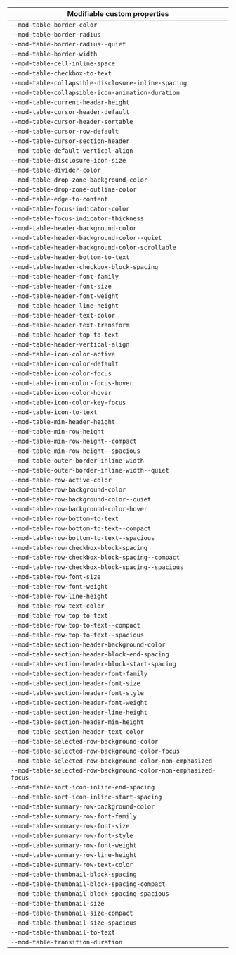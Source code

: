 | Modifiable custom properties                                     |
| ---------------------------------------------------------------- |
| `--mod-table-border-color`                                       |
| `--mod-table-border-radius`                                      |
| `--mod-table-border-radius--quiet`                               |
| `--mod-table-border-width`                                       |
| `--mod-table-cell-inline-space`                                  |
| `--mod-table-checkbox-to-text`                                   |
| `--mod-table-collapsible-disclosure-inline-spacing`              |
| `--mod-table-collapsible-icon-animation-duration`                |
| `--mod-table-current-header-height`                              |
| `--mod-table-cursor-header-default`                              |
| `--mod-table-cursor-header-sortable`                             |
| `--mod-table-cursor-row-default`                                 |
| `--mod-table-cursor-section-header`                              |
| `--mod-table-default-vertical-align`                             |
| `--mod-table-disclosure-icon-size`                               |
| `--mod-table-divider-color`                                      |
| `--mod-table-drop-zone-background-color`                         |
| `--mod-table-drop-zone-outline-color`                            |
| `--mod-table-edge-to-content`                                    |
| `--mod-table-focus-indicator-color`                              |
| `--mod-table-focus-indicator-thickness`                          |
| `--mod-table-header-background-color`                            |
| `--mod-table-header-background-color--quiet`                     |
| `--mod-table-header-background-color-scrollable`                 |
| `--mod-table-header-bottom-to-text`                              |
| `--mod-table-header-checkbox-block-spacing`                      |
| `--mod-table-header-font-family`                                 |
| `--mod-table-header-font-size`                                   |
| `--mod-table-header-font-weight`                                 |
| `--mod-table-header-line-height`                                 |
| `--mod-table-header-text-color`                                  |
| `--mod-table-header-text-transform`                              |
| `--mod-table-header-top-to-text`                                 |
| `--mod-table-header-vertical-align`                              |
| `--mod-table-icon-color-active`                                  |
| `--mod-table-icon-color-default`                                 |
| `--mod-table-icon-color-focus`                                   |
| `--mod-table-icon-color-focus-hover`                             |
| `--mod-table-icon-color-hover`                                   |
| `--mod-table-icon-color-key-focus`                               |
| `--mod-table-icon-to-text`                                       |
| `--mod-table-min-header-height`                                  |
| `--mod-table-min-row-height`                                     |
| `--mod-table-min-row-height--compact`                            |
| `--mod-table-min-row-height--spacious`                           |
| `--mod-table-outer-border-inline-width`                          |
| `--mod-table-outer-border-inline-width--quiet`                   |
| `--mod-table-row-active-color`                                   |
| `--mod-table-row-background-color`                               |
| `--mod-table-row-background-color--quiet`                        |
| `--mod-table-row-background-color-hover`                         |
| `--mod-table-row-bottom-to-text`                                 |
| `--mod-table-row-bottom-to-text--compact`                        |
| `--mod-table-row-bottom-to-text--spacious`                       |
| `--mod-table-row-checkbox-block-spacing`                         |
| `--mod-table-row-checkbox-block-spacing--compact`                |
| `--mod-table-row-checkbox-block-spacing--spacious`               |
| `--mod-table-row-font-size`                                      |
| `--mod-table-row-font-weight`                                    |
| `--mod-table-row-line-height`                                    |
| `--mod-table-row-text-color`                                     |
| `--mod-table-row-top-to-text`                                    |
| `--mod-table-row-top-to-text--compact`                           |
| `--mod-table-row-top-to-text--spacious`                          |
| `--mod-table-section-header-background-color`                    |
| `--mod-table-section-header-block-end-spacing`                   |
| `--mod-table-section-header-block-start-spacing`                 |
| `--mod-table-section-header-font-family`                         |
| `--mod-table-section-header-font-size`                           |
| `--mod-table-section-header-font-style`                          |
| `--mod-table-section-header-font-weight`                         |
| `--mod-table-section-header-line-height`                         |
| `--mod-table-section-header-min-height`                          |
| `--mod-table-section-header-text-color`                          |
| `--mod-table-selected-row-background-color`                      |
| `--mod-table-selected-row-background-color-focus`                |
| `--mod-table-selected-row-background-color-non-emphasized`       |
| `--mod-table-selected-row-background-color-non-emphasized-focus` |
| `--mod-table-sort-icon-inline-end-spacing`                       |
| `--mod-table-sort-icon-inline-start-spacing`                     |
| `--mod-table-summary-row-background-color`                       |
| `--mod-table-summary-row-font-family`                            |
| `--mod-table-summary-row-font-size`                              |
| `--mod-table-summary-row-font-style`                             |
| `--mod-table-summary-row-font-weight`                            |
| `--mod-table-summary-row-line-height`                            |
| `--mod-table-summary-row-text-color`                             |
| `--mod-table-thumbnail-block-spacing`                            |
| `--mod-table-thumbnail-block-spacing-compact`                    |
| `--mod-table-thumbnail-block-spacing-spacious`                   |
| `--mod-table-thumbnail-size`                                     |
| `--mod-table-thumbnail-size-compact`                             |
| `--mod-table-thumbnail-size-spacious`                            |
| `--mod-table-thumbnail-to-text`                                  |
| `--mod-table-transition-duration`                                |
